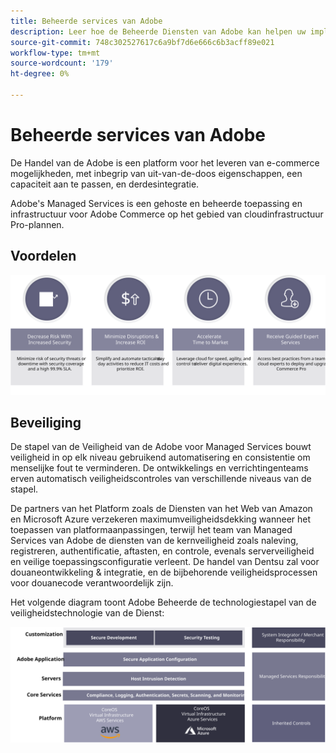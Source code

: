 ```yaml
---
title: Beheerde services van Adobe
description: Leer hoe de Beheerde Diensten van Adobe kan helpen uw implementatie van de Handel van de Adobe steunen en handhaven.
source-git-commit: 748c302527617c6a9bf7d6e666c6b3acff89e021
workflow-type: tm+mt
source-wordcount: '179'
ht-degree: 0%

---
```



# Beheerde services van Adobe

De Handel van de Adobe is een platform voor het leveren van e-commerce mogelijkheden, met inbegrip van uit-van-de-doos eigenschappen, een capaciteit aan te passen, en derdesintegratie.

Adobe&#39;s Managed Services is een gehoste en beheerde toepassing en infrastructuur voor Adobe Commerce op het gebied van cloudinfrastructuur Pro-plannen.

## Voordelen

![Infografisch overzicht met de voordelen van Adobe Managed Services](../../assets/playbooks/managed-services-benefits.svg)

## Beveiliging

De stapel van de Veiligheid van de Adobe voor Managed Services bouwt veiligheid in op elk niveau gebruikend automatisering en consistentie om menselijke fout te verminderen. De ontwikkelings en verrichtingenteams erven automatisch veiligheidscontroles van verschillende niveaus van de stapel.

De partners van het Platform zoals de Diensten van het Web van Amazon en Microsoft Azure verzekeren maximumveiligheidsdekking wanneer het toepassen van platformaanpassingen, terwijl het team van Managed Services van Adobe de diensten van de kernveiligheid zoals naleving, registreren, authentificatie, aftasten, en controle, evenals serverveiligheid en veilige toepassingsconfiguratie verleent. De handel van Dentsu zal voor douaneontwikkeling &amp; integratie, en de bijbehorende veiligheidsprocessen voor douanecode verantwoordelijk zijn.

Het volgende diagram toont Adobe Beheerde de technologiestapel van de veiligheidstechnologie van de Dienst:

![Diagram die de de veiligheidsstapel van de Diensten van de Beheerde Diensten van ADobe toont](../../assets/playbooks/managed-services-security-stack.svg)
